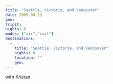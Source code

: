 ```yaml
---
title: "Seattle, Victoria, and Vancouver"
date: 2005-04-23
geo: 
tripit: 
nights: 8
modes: ["air","rail"]
destinations:
  -
    title: "Seattle, Victoria, and Vancouver"
    nights: 8
    location: ""
    geo: 
---
```


with Kristan
